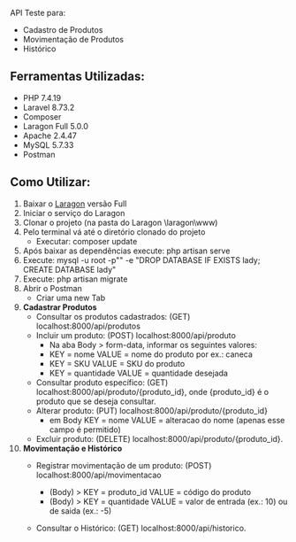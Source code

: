 API Teste para:
* Cadastro de Produtos
* Movimentação de Produtos
* Histórico

## Ferramentas Utilizadas:

- PHP 7.4.19
- Laravel 8.73.2
- Composer
- Laragon Full 5.0.0
- Apache 2.4.47
- MySQL 5.7.33
- Postman

## Como Utilizar:

01. Baixar o [Laragon](https://laragon.org/download/index.html) versão Full
02. Iniciar o serviço do Laragon
03. Clonar o projeto (na pasta do Laragon \laragon\www)
04. Pelo terminal vá até o diretório clonado do projeto
    - Executar: composer update
05. Após baixar as dependências execute: php artisan serve
06. Execute: mysql -u root -p"" -e "DROP DATABASE IF EXISTS lady; CREATE DATABASE lady"
07. Execute: php artisan migrate
08. Abrir o Postman
    - Criar uma new Tab
09. **Cadastrar Produtos**
    - Consultar os produtos cadastrados: (GET) localhost:8000/api/produtos 
    - Incluir um produto: (POST) localhost:8000/api/produto
        * Na aba Body > form-data, informar os seguintes valores:
        * KEY = nome VALUE = nome do produto por ex.: caneca
        * KEY = SKU VALUE = SKU do produto
        * KEY = quantidade VALUE = quantidade desejada
    - Consultar produto específico: (GET) localhost:8000/api/produto/{produto_id}, onde {produto_id} é o produto que se deseja consultar.
    - Alterar produto: (PUT) localhost:8000/api/produto/{produto_id}
        * em Body KEY = nome VALUE = alteracao do nome (apenas esse campo é permitido)
    - Excluir produto: (DELETE)  localhost:8000/api/produto/{produto_id}.
10. **Movimentação e Histórico**
    - Registrar movimentação de um produto: (POST) localhost:8000/api/movimentacao
        * (Body) > KEY = produto_id  VALUE = código do produto
        * (Body) > KEY = quantidade  VALUE = valor de entrada (ex.: 10) ou de saida (ex.: -5)

    - Consultar o Histórico: (GET) localhost:8000/api/historico.
    
